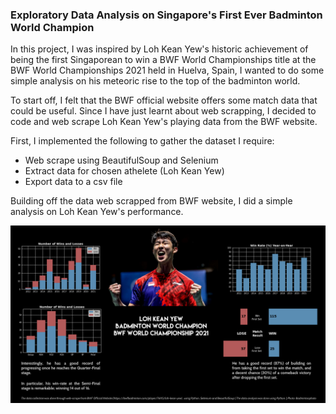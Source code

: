 ### Exploratory Data Analysis on Singapore's First Ever Badminton World Champion

In this project, I was inspired by Loh Kean Yew's historic achievement of being the first Singaporean to win a BWF World Championships title at the BWF World Championships 2021 held in Huelva, Spain, I wanted to do some simple analysis on his meteoric rise to the top of the badminton world.

To start off, I felt that the BWF official website offers some match data that could be useful. Since I have just learnt about web scrapping, I decided to code and web scrape Loh Kean Yew's playing data from the BWF website.

First, I implemented the following to gather the dataset I require:
* Web scrape using BeautifulSoup and Selenium
* Extract data for chosen athelete (Loh Kean Yew)
* Export data to a csv file

Building off the data web scrapped from BWF website, I did a simple analysis on Loh Kean Yew's performance.

<img src="https://github.com/andyphua114/bwf_lky/blob/main/LKY_World_Champ.png" width="800">

